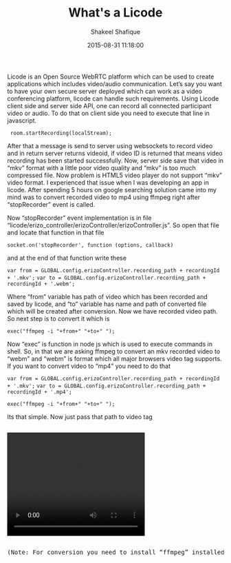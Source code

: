 ﻿---
layout: post
title: "What's a Licode"
date: 2015-08-31 11:18:00
author: Shakeel Shafique
authorbio : Shakeel is an Open Source Developer
categories: Hack Day Special 
---
Licode is an Open Source WebRTC platform which can be used to create applications which includes video/audio communication. Let’s say you want to have your own secure server deployed which can work as a video conferencing platform, licode can handle such requirements. Using Licode client side and server side API, one can record all connected participant video or audio. To do that on client side you need to execute that line in javascript.

`` room.startRecording(localStream);``

After that a message is send to server using websockets to record video and in return server returns videoid, if video ID is returned that means video recording has been started successfully. Now, server side save that video in “mkv” format with a little poor video quality and “mkv” is too much compressed file. Now problem is HTML5 video player do not support “mkv” video format. I experienced that issue when I was developing an app in licode. After spending 5 hours on google searching solution came into my mind was to convert recorded video to mp4 using ffmpeg right after “stopRecorder” event is called.

Now “stopRecorder” event implementation is in file “licode/erizo_controller/erizoController/erizoController.js”. So open that file and locate that function in that file

``socket.on('stopRecorder', function (options, callback)``

and at the end of that function write these 

``var from = GLOBAL.config.erizoController.recording_path + recordingId + '.mkv';``
``var to = GLOBAL.config.erizoController.recording_path + recordingId + '.webm';``

Where “from” variable has path of video which has been recorded and saved by licode, and “to” variable has name and path of converted file which will be created after conversion. Now we have recorded video path. So next step is to convert it which is 

`` exec("ffmpeg -i "+from+" "+to+" "); ``

Now “exec” is function in node js which is used to execute commands in shell. So, in that we are asking ffmpeg to convert an mkv recorded video to “webm” and “webm” is format which all major browsers video tag supports. If you want to convert video to “mp4” you need to do that

``var from = GLOBAL.config.erizoController.recording_path + recordingId + '.mkv';``
``var to = GLOBAL.config.erizoController.recording_path + recordingId + '.mp4';``

``exec("ffmpeg -i "+from+" "+to+" ");``

Its that simple. Now just pass that path to video tag 
<pre><code> 
<video width="320" height="240" controls>
    <source src="path/of/your/video.webm" type="video/webm"> <!-- “webm” or “mp4” -->
    Your browser does not support the video tag.
</video>
</code><pre>

(Note: For conversion you need to install “ffmpeg” installed on “ubuntu”. To install “ffmpeg” please read and follow that article 

<http://linuxg.net/how-to-install-ffmpeg-2-4-2-on-ubuntu-14-04-linux-mint-17-elementary-os-0-3-deepin-2014-and-other-ubuntu-14-04-derivatives/>

